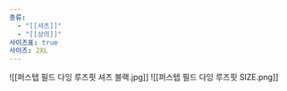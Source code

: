 ```yaml
---
종류:
  - "[[셔츠]]"
  - "[[상의]]"
사이즈표: true
사이즈: 2XL
---
```

![[퍼스텝 필드 다잉 루즈핏 셔츠 블랙.jpg]]
![[퍼스텝 필드 다잉 루즈핏 SIZE.png]]